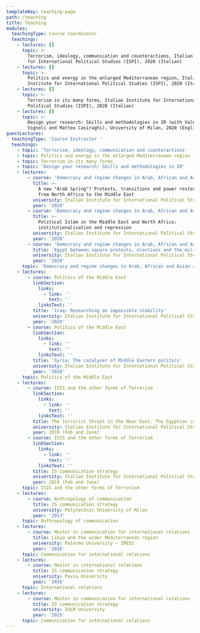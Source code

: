 ```yaml
---
templateKey: teaching-page
path: /teaching
title: Teaching
modules:
  teachingType: Course Coordinator
  teachings:
    - lectures: []
      topic: >-
        Terrorism, ideology, communication and counteractions, Italian Institute
        for International Political Studies (ISPI), 2020 (Italian)
    - lectures: []
      topic: >-
        Politics and energy in the enlarged Mediterranean region, Italian
        Institute for International Political Studies (ISPI), 2020 (Italian)
    - lectures: []
      topic: >-
        Terrorism in its many forms, Italian Institute for International
        Political Studies (ISPI), 2020 (Italian)
    - lectures: []
      topic: >-
        Design your research: Skills and methodologies in IR (with Valerio
        Vignoli and Matteo Casiraghi), University of Milan, 2020 (English)
guestLectures:
  teachingType: 'Course Instructor '
  teachings:
    - topic: 'Terrorism, ideology, communication and counteractions'
    - topic: Politics and energy in the enlarged Mediterranean region
    - topic: Terrorism in its many forms
    - topic: 'Design your research: Skills and methodologies in IR'
    - lectures:
        - course: 'Democracy and regime changes in Arab, African and Asian countries'
          title: >-
            A new "Arab Spring"? Protests, transitions and power restorations
            from North Africa to the Middle East
          university: Italian Institute for International Political Studies (ISPI)
          year: '2020'
        - course: 'Democracy and regime changes in Arab, African and Asian countries'
          title: >-
            Political Islam in the Middle East and North Africa:
            institutionalisation and repression
          university: Italian Institute for International Political Studies (ISPI)
          year: '2020'
        - course: 'Democracy and regime changes in Arab, African and Asian countries'
          title: 'Egypt between square protests, elections and the military'
          university: Italian Institute for International Political Studies (ISPI)
          year: '2020'
      topic: 'Democracy and regime changes in Arab, African and Asian countries'
    - lectures:
        - course: Politics of the Middle East
          linkSection:
            links:
              - link: ''
                text: ''
            linksText: ''
          title: 'Iraq: Researching an impossible stability'
          university: Italian Institute for International Political Studies (ISPI)
          year: '2020'
        - course: Politics of the Middle East
          linkSection:
            links:
              - link: ''
                text: ''
            linksText: ''
          title: 'Syria: The catalyser of Middle Eastern politics'
          university: Italian Institute for International Political Studies (ISPI)
          year: '2020'
      topic: Politics of the Middle East
    - lectures:
        - course: ISIS and the other forms of Terrorism
          linkSection:
            links:
              - link: ''
                text: ''
            linksText: ''
          title: The terrorist threat in the Near East. The Egyptian case
          university: Italian Institute for International Political Studies (ISPI)
          year: 2019 (Feb and June)
        - course: ISIS and the other forms of Terrorism
          linkSection:
            links:
              - link: ''
                text: ''
            linksText: ''
          title: IS communication strategy
          university: Italian Institute for International Political Studies (ISPI)
          year: 2019 (Feb and June)
      topic: ISIS and the other forms of Terrorism
    - lectures:
        - course: Anthropology of communication
          title: IS communication strategy
          university: Polytechnic University of Milan
          year: '2017'
      topic: Anthropology of communication
    - lectures:
        - course: Master in communication for international relations
          title: Libya and the wider Mediterranean region
          university: Palermo University – IMESI
          year: '2016'
      topic: Communication for international relations
    - lectures:
        - course: Master in international relations
          title: IS communication strategy
          university: Pavia University
          year: '2016'
      topic: International relations
    - lectures:
        - course: Master in communication for international relations
          title: IS communication strategy
          university: IULM University
          year: '2015'
      topic: Communication for international relations
---
```


